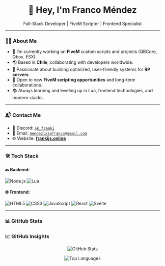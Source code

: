 <h1 align="center">👋 Hey, I'm Franco Méndez</h1>
<p align="center">
  Full-Stack Developer | FiveM Scripter | Frontend Specialist  
</p>

---

### 🙋‍♂️ About Me

- 🔧 I’m currently working on **FiveM** custom scripts and projects (QBCore, Qbox, ESX).
- 🌎 Based in **Chile**, collaborating with developers worldwide.
- 🚀 Passionate about building optimized, user-friendly systems for **RP servers**.
- 🤝 Open to new **FiveM scripting opportunities** and long-term collaborations.
- 📚 Always learning and leveling up in Lua, frontend technologies, and modern stacks.

---

### 📬 Contact Me

- 💬 Discord: [`ak_franki`](https://discord.gg/newdayroleplay)  
- 📧 Email: [`mendezlazofranco@gmail.com`](mailto:mendezlazofranco@gmail.com)  
- 🌐 Website: [**frankijs.online**](https://www.frankijs.online)

---

### 🛠️ Tech Stack

#### 🔙 Backend:
![Node.js](https://img.shields.io/badge/Node.js-339933?style=for-the-badge&logo=nodedotjs&logoColor=white)
![Lua](https://img.shields.io/badge/Lua-2C2D72?style=for-the-badge&logo=lua&logoColor=white)

#### 🌐 Frontend:
![HTML5](https://img.shields.io/badge/HTML5-E34F26?style=for-the-badge&logo=html5&logoColor=white)
![CSS3](https://img.shields.io/badge/CSS3-1572B6?style=for-the-badge&logo=css3&logoColor=white)
![JavaScript](https://img.shields.io/badge/JavaScript-F7DF1E?style=for-the-badge&logo=javascript&logoColor=black)
![React](https://img.shields.io/badge/React-20232A?style=for-the-badge&logo=react&logoColor=61DAFB)
![Svelte](https://img.shields.io/badge/Svelte-FF3E00?style=for-the-badge&logo=svelte&logoColor=white)

---

### 📊 GitHub Stats

### 📈 GitHub Insights

<p align="center">
  <img src="https://github-readme-stats.vercel.app/api?username=fkijs&show_icons=true&theme=radical&hide=prs,issues,contribs&custom_title=Franco%20M%C3%A9ndez's%20GitHub%20Stats" alt="GitHub Stats" />
</p>

<p align="center">
  <img src="https://github-readme-stats.vercel.app/api/top-langs/?username=fkijs&layout=compact&theme=radical&langs_count=8&hide=Jupyter%20Notebook" alt="Top Languages" />
</p>
